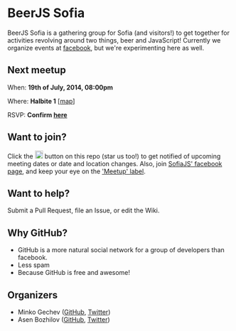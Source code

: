 # BeerJS Sofia


BeerJS Sofia is a gathering group for Sofia (and visitors!) to get together for activities revolving around two things, beer and JavaScript! Currently we organize events at [facebook](https://www.facebook.com/groups/292135280802776/), but we're experimenting here as well.

## Next meetup

When: **19th of July, 2014, 08:00pm**

Where: **Halbite 1** [[map](https://www.google.bg/maps/place/bulevard+%22Praga%22+18/@42.6883067,23.3121252,17z/data=!3m1!4b1!4m2!3m1!1s0x40aa8516afccc5e7:0x824c2e20af9b0704)]

RSVP: **Confirm [here](https://www.facebook.com/events/675240292541130/)**

## Want to join?

Click the <img src="http://beerjs.github.io/sf/assets/watch.png" height="18"> button on this repo (star us too!) to get notified of upcoming meeting dates or date and location changes.  Also, join [SofiaJS' facebook page](https://www.facebook.com/groups/292135280802776/), and keep your eye on the ['Meetup' label](https://github.com/beerjs/sofia/issues?labels=meetup&page=1&state=open).


## Want to help?

Submit a Pull Request, file an Issue, or edit the Wiki.

## Why GitHub?

* GitHub is a more natural social network for a group of developers than facebook.
* Less spam
* Because GitHub is free and awesome!

## Organizers

* Minko Gechev ([GitHub](https://github.com/mgechev), [Twitter](https://twitter.com/mgechev))
* Asen Bozhilov ([GitHub](https://github.com/abozhilov), [Twitter](https://twitter.com/abozhilov))

